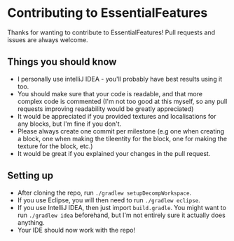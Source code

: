 # Contributing to EssentialFeatures
Thanks for wanting to contribute to EssentialFeatures! Pull requests and
issues are always welcome.

## Things you should know
 - I personally use intelliJ IDEA - you'll probably have best results using
it too.
 - You should make sure that your code is readable, and that more complex
code is commented (I'm not too good at this myself, so any pull requests
improving readability would be greatly appreciated)
 - It would be appreciated if you provided textures and localisations for
any blocks, but I'm fine if you don't.
 - Please always create one commit per milestone (e.g one when creating a
block, one when making the tileentity for the block, one for making the
texture for the block, etc.)
 - It would be great if you explained your changes in the pull request.

## Setting up
 - After cloning the repo, run `./gradlew setupDecompWorkspace`.
 - If you use Eclipse, you will then need to run `./gradlew eclipse`.
 - If you use IntelliJ IDEA, then just import `build.gradle`. You might want
to run `./gradlew idea` beforehand, but I'm not entirely sure it actually
does anything.
 - Your IDE should now work with the repo!
